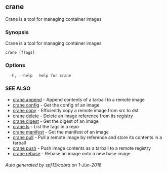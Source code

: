 ## crane

Crane is a tool for managing container images

### Synopsis

Crane is a tool for managing container images

```
crane [flags]
```

### Options

```
  -h, --help   help for crane
```

### SEE ALSO

* [crane append](crane_append.md)	 - Append contents of a tarball to a remote image
* [crane config](crane_config.md)	 - Get the config of an image
* [crane copy](crane_copy.md)	 - Efficiently copy a remote image from src to dst
* [crane delete](crane_delete.md)	 - Delete an image reference from its registry
* [crane digest](crane_digest.md)	 - Get the digest of an image
* [crane ls](crane_ls.md)	 - List the tags in a repo
* [crane manifest](crane_manifest.md)	 - Get the manifest of an image
* [crane pull](crane_pull.md)	 - Pull a remote image by reference and store its contents in a tarball
* [crane push](crane_push.md)	 - Push image contents as a tarball to a remote registry
* [crane rebase](crane_rebase.md)	 - Rebase an image onto a new base image

###### Auto generated by spf13/cobra on 1-Jun-2018
